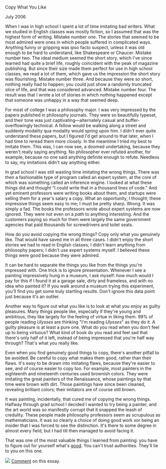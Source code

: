 Copy What You Like

July 2006  
  

When I was in high school I spent a lot of time imitating bad
writers. What we studied in English classes was mostly fiction,
so I assumed that was the highest form of writing. Mistake number
one. The stories that seemed to be most admired were ones in which
people suffered in complicated ways. Anything funny or
gripping was ipso facto suspect, unless it was old enough to be hard to
understand, like Shakespeare or Chaucer. Mistake number two. The
ideal medium seemed the short story, which I've since learned had
quite a brief life, roughly coincident with the peak of magazine
publishing. But since their size made them perfect for use in
high school classes, we read a lot of them, which gave us the
impression the short story was flourishing. Mistake number three.
And because they were so short, nothing really had to happen; you
could just show a randomly truncated slice of life, and that was
considered advanced. Mistake number four. The result was that I
wrote a lot of stories in which nothing happened except that someone
was unhappy in a way that seemed deep.  
  
For most of college I was a philosophy major. I was very impressed
by the papers published in philosophy journals. They were so
beautifully typeset, and their tone was just captivating—alternately
casual and buffer-overflowingly technical. A fellow would be walking
along a street and suddenly modality qua modality would spring upon
him. I didn't ever quite understand these papers, but I figured
I'd get around to that later, when I had time to reread them more
closely. In the meantime I tried my best to imitate them. This
was, I can now see, a doomed undertaking, because they weren't
really saying anything. No philosopher ever refuted another, for
example, because no one said anything definite enough to refute.
Needless to say, my imitations didn't say anything either.  
  
In grad school I was still wasting time imitating the wrong things.
There was then a fashionable type of program called an expert system,
at the core of which was something called an inference engine. I
looked at what these things did and thought "I could write that in
a thousand lines of code." And yet eminent professors were writing
books about them, and startups were selling them for a year's salary
a copy. What an opportunity, I thought; these impressive things
seem easy to me; I must be pretty sharp. Wrong. It was simply a
fad. The books the professors wrote about expert systems are now
ignored. They were not even on a *path* to anything interesting.
And the customers paying so much for them were largely the same
government agencies that paid thousands for screwdrivers and toilet
seats.  
  
How do you avoid copying the wrong things? Copy only what you
genuinely like. That would have saved me in all three cases. I
didn't enjoy the short stories we had to read in English classes;
I didn't learn anything from philosophy papers; I didn't use expert
systems myself. I believed these things were good because they
were admired.  
  
It can be hard to separate the things you like from the things
you're impressed with. One trick is to ignore presentation. Whenever
I see a painting impressively hung in a museum, I ask myself: how
much would I pay for this if I found it at a garage sale, dirty and
frameless, and with no idea who painted it? If you walk around a
museum trying this experiment, you'll find you get some truly
startling results. Don't ignore this data point just because it's
an outlier.  
  
Another way to figure out what you like is to look at what you enjoy
as guilty pleasures. Many things people like, especially if they're
young and ambitious, they like largely for the feeling of virtue
in liking them. 99% of people reading *Ulysses* are thinking
"I'm reading *Ulysses*" as they do it. A guilty pleasure is
at least a pure one. What do you read when you don't feel up to being
virtuous? What kind of book do you read and feel sad that there's
only half of it left, instead of being impressed that you're half
way through? That's what you really like.  
  
Even when you find genuinely good things to copy, there's another
pitfall to be avoided. Be careful to copy what makes them good,
rather than their flaws. It's easy to be drawn into imitating
flaws, because they're easier to see, and of course easier to copy
too. For example, most painters in the eighteenth and nineteenth
centuries used brownish colors. They were imitating the great
painters of the Renaissance, whose paintings by that time were brown
with dirt. Those paintings have since been cleaned, revealing
brilliant colors; their imitators are of course still brown.  
  
It was painting, incidentally, that cured me of copying the wrong
things. Halfway through grad school I decided I wanted to try being
a painter, and the art world was so manifestly corrupt that it
snapped the leash of credulity. These people made philosophy
professors seem as scrupulous as mathematicians. It was so clearly
a choice of doing good work xor being an insider that I was forced
to see the distinction. It's there to some degree in almost every
field, but I had till then managed to avoid facing it.  
  
That was one of the most valuable things I learned from painting:
you have to figure out for yourself what's 
[good](taste.html). You can't trust
authorities. They'll lie to you on this one.  
  
  
  
  
  
[![](https://sep.yimg.com/ty/cdn/paulgraham/redditino.png?t=1595850613&)](http://reddit.com)
[Comment](http://reddit.com/info/9bm4/comments) on this essay.  
  
  
